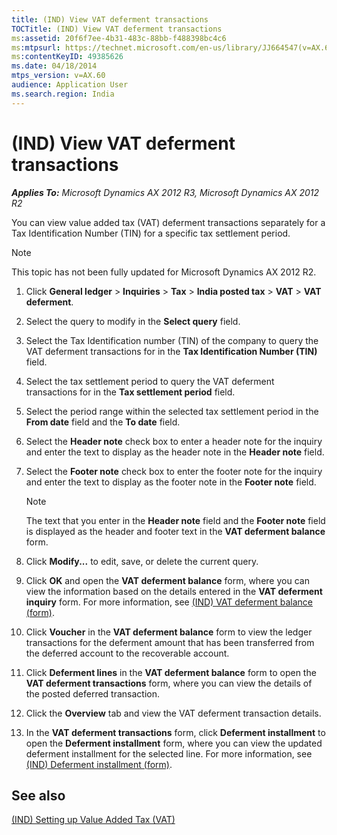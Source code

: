 ```yaml
---
title: (IND) View VAT deferment transactions
TOCTitle: (IND) View VAT deferment transactions
ms:assetid: 20f6f7ee-4b31-483c-88bb-f488398bc4c6
ms:mtpsurl: https://technet.microsoft.com/en-us/library/JJ664547(v=AX.60)
ms:contentKeyID: 49385626
ms.date: 04/18/2014
mtps_version: v=AX.60
audience: Application User
ms.search.region: India
---
```


# (IND) View VAT deferment transactions 


_**Applies To:** Microsoft Dynamics AX 2012 R3, Microsoft Dynamics AX 2012 R2_

You can view value added tax (VAT) deferment transactions separately for a Tax Identification Number (TIN) for a specific tax settlement period.


> [!NOTE]
> <P>This topic has not been fully updated for Microsoft Dynamics AX 2012 R2.</P>



1.  Click **General ledger** \> **Inquiries** \> **Tax** \> **India posted tax** \> **VAT** \> **VAT deferment**.

2.  Select the query to modify in the **Select query** field.

3.  Select the Tax Identification number (TIN) of the company to query the VAT deferment transactions for in the **Tax Identification Number (TIN)** field.

4.  Select the tax settlement period to query the VAT deferment transactions for in the **Tax settlement period** field.

5.  Select the period range within the selected tax settlement period in the **From date** field and the **To date** field.

6.  Select the **Header note** check box to enter a header note for the inquiry and enter the text to display as the header note in the **Header note** field.

7.  Select the **Footer note** check box to enter the footer note for the inquiry and enter the text to display as the footer note in the **Footer note** field.
    

    > [!NOTE]
    > <P>The text that you enter in the <STRONG>Header note</STRONG> field and the <STRONG>Footer note</STRONG> field is displayed as the header and footer text in the <STRONG>VAT deferment balance</STRONG> form.</P>



8.  Click **Modify...** to edit, save, or delete the current query.

9.  Click **OK** and open the **VAT deferment balance** form, where you can view the information based on the details entered in the **VAT deferment inquiry** form. For more information, see [(IND) VAT deferment balance (form)](https://technet.microsoft.com/en-us/library/jj664626\(v=ax.60\)).

10. Click **Voucher** in the **VAT deferment balance** form to view the ledger transactions for the deferment amount that has been transferred from the deferred account to the recoverable account.

11. Click **Deferment lines** in the **VAT deferment balance** form to open the **VAT deferment transactions** form, where you can view the details of the posted deferred transaction.

12. Click the **Overview** tab and view the VAT deferment transaction details.

13. In the **VAT deferment transactions** form, click **Deferment installment** to open the **Deferment installment** form, where you can view the updated deferment installment for the selected line. For more information, see [(IND) Deferment installment (form)](https://technet.microsoft.com/en-us/library/jj710942\(v=ax.60\)).

## See also

[(IND) Setting up Value Added Tax (VAT)](ind-setting-up-value-added-tax-vat.md)

  


